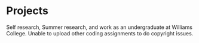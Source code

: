 # Projects
Self research, Summer research, and work as an undergraduate at Williams College. Unable to upload other coding assignments to do copyright issues.
